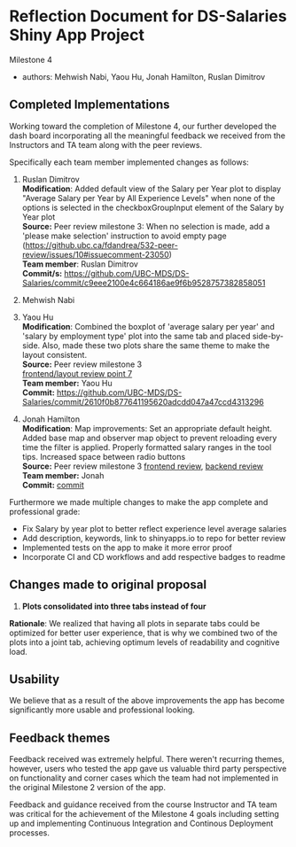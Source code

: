 # Reflection Document for DS-Salaries Shiny App Project

Milestone 4

-   authors: Mehwish Nabi, Yaou Hu, Jonah Hamilton, Ruslan Dimitrov

## Completed Implementations

Working toward the completion of Milestone 4, our further developed the dash board incorporating all the meaningful feedback we received from the Instructors and TA team along with the peer reviews.

Specifically each team member implemented changes as follows:

1. Ruslan Dimitrov   
**Modification**: Added default view of the Salary per Year plot to display "Average Salary per Year by All Experience Levels" when none of the options is selected in the checkboxGroupInput element of the Salary by Year plot       
**Source:** Peer review milestone 3: When no selection is made, add a 'please make selection' instruction to avoid empty page   
(https://github.ubc.ca/fdandrea/532-peer-review/issues/10#issuecomment-23050)    
**Team member**: Ruslan Dimitrov       
**Commit/s:** https://github.com/UBC-MDS/DS-Salaries/commit/c9eee2100e4c664186ae9f6b9528757382858051   

2. Mehwish Nabi

3. Yaou Hu  
**Modification**: Combined the boxplot of 'average salary per year' and 'salary by employment type' plot into the same tab and placed side-by-side. Also, made these two plots share the same theme to make the layout consistent.     
**Source:** Peer review milestone 3     
[frontend/layout review point 7](https://github.ubc.ca/fdandrea/532-peer-review/issues/10#issuecomment-23013)    
**Team member:** Yaou Hu      
**Commit:** https://github.com/UBC-MDS/DS-Salaries/commit/2610f0b877641195620adcdd047a47ccd4313296   

4. Jonah Hamilton  
**Modification**: Map improvements:
Set an appropriate default height. Added base map and observer map object to prevent reloading every time the filter is applied. Properly formatted salary ranges in the tool tips. Increased space between radio buttons  
**Source:** Peer review milestone 3 
[frontend review](https://github.ubc.ca/fdandrea/532-peer-review/issues/10#issuecomment-23013), [backend review](https://github.ubc.ca/fdandrea/532-peer-review/issues/10#issuecomment-23050)  
**Team member:** Jonah  
**Commit:** [commit](https://github.com/UBC-MDS/DS-Salaries/commit/d67aa8184306de895fb7955cffbd3dd88840e16c)

 


Furthermore we made multiple changes to make the app complete and professional grade:
- Fix Salary by year plot to better reflect experience level average salaries
- Add description, keywords, link to shinyapps.io to repo for better review
- Implemented tests on the app to make it more error proof
- Incorporate CI and CD workflows and add respective badges to readme




## Changes made to original proposal

1.  **Plots consolidated into three tabs instead of four**

**Rationale**: We realized that having all plots in separate tabs could be optimized for better user experience, that is why we combined two of the plots into a joint tab, achieving optimum levels of readability and cognitive load.

## Usability

We believe that as a result of the above improvements the app has become significantly more usable and professional looking.  

## Feedback themes

Feedback received was extremely helpful.  There weren't recurring themes, however, users who tested the app gave us valuable third party perspective on functionality and corner cases which the team had not implemented in the original Milestone 2 version of the app.

Feedback and guidance received from the course Instructor and TA team was critical for the achievement of the Milestone 4 goals including setting up and implementing Continuous Integration and Continous Deployment processes.
